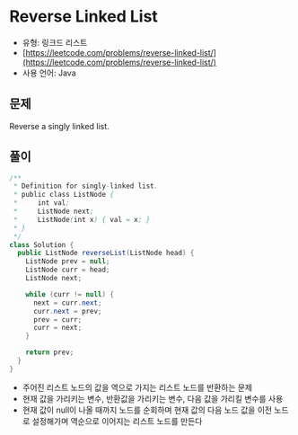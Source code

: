 Reverse Linked List
========

- 유형: 링크드 리스트
- [https://leetcode.com/problems/reverse-linked-list/](https://leetcode.com/problems/reverse-linked-list/)
- 사용 언어: Java


## 문제

Reverse a singly linked list.


## 풀이

```java
/**
 * Definition for singly-linked list.
 * public class ListNode {
 *     int val;
 *     ListNode next;
 *     ListNode(int x) { val = x; }
 * }
 */
class Solution {
  public ListNode reverseList(ListNode head) {
    ListNode prev = null;
    ListNode curr = head;
    ListNode next;

    while (curr != null) {
      next = curr.next;
      curr.next = prev;
      prev = curr;
      curr = next;
    }

    return prev;
  }
}
```

- 주어진 리스트 노드의 값을 역으로 가지는 리스트 노드를 반환하는 문제
- 현재 값을 가리키는 변수, 반환값을 가리키는 변수, 다음 값을 가리킬 변수를 사용
- 현재 값이 null이 나올 때까지 노드를 순회하며 현재 값의 다음 노드 값을 이전 노드로 설정해가며 역순으로 이어지는 리스트 노드를 만든다
